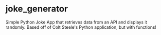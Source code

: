 # joke_generator
Simple Python Joke App that retrieves data from an API and displays it randomly. 
Based off of Colt Steele's Python application, but with functions! 
